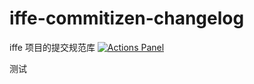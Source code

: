 # iffe-commitizen-changelog

iffe 项目的提交规范库
[![Actions Panel](https://img.shields.io/badge/actionspanel-enabled-brightgreen)](https://www.actionspanel.app/app/tangzijun/iffe-commit)

测试
